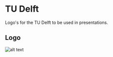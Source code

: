 # TU Delft
Logo's for the TU Delft to be used in presentations.

## Logo

![alt text](https://github.com/stephansmit/tudelft_logo/raw/master/tudelft-big.png)
